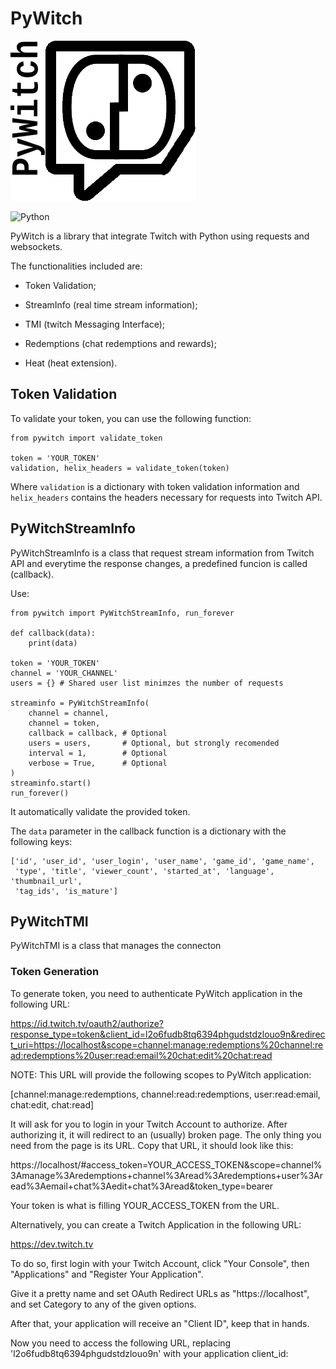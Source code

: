 # PyWitch
![pywitch_logo](logo/pywitch_logo.png)

![Python](https://img.shields.io/badge/python-3670A0?style=for-the-badge&logo=python&logoColor=ffdd54)


PyWitch is a library that integrate Twitch with Python using requests and
websockets.

The functionalities included are: 

* Token Validation;

* StreamInfo (real time stream information);

* TMI (twitch Messaging Interface);

* Redemptions (chat redemptions and rewards);

* Heat (heat extension).

## Token Validation ##

To validate your token, you can use the following function:

```
from pywitch import validate_token

token = 'YOUR_TOKEN'
validation, helix_headers = validate_token(token)
```

Where `validation` is a dictionary with token validation information and
`helix_headers` contains the headers necessary for requests into Twitch API.

## PyWitchStreamInfo ##

PyWitchStreamInfo is a class that request stream information from Twitch API
and everytime the response changes, a predefined funcion is called (callback).

Use:
```
from pywitch import PyWitchStreamInfo, run_forever

def callback(data):
    print(data)

token = 'YOUR_TOKEN'
channel = 'YOUR_CHANNEL'
users = {} # Shared user list minimzes the number of requests

streaminfo = PyWitchStreamInfo(
    channel = channel,
    channel = token,
    callback = callback, # Optional
    users = users,       # Optional, but strongly recomended
    interval = 1,        # Optional
    verbose = True,      # Optional
)
streaminfo.start()
run_forever()
```

It automatically validate the provided token. 

The `data` parameter in the callback function is a dictionary with the
following keys:
```
['id', 'user_id', 'user_login', 'user_name', 'game_id', 'game_name',
 'type', 'title', 'viewer_count', 'started_at', 'language', 'thumbnail_url',
 'tag_ids', 'is_mature']
```

## PyWitchTMI ##

PyWitchTMI is a class that manages the connecton

### Token Generation ###

To generate token, you need to authenticate PyWitch application in the
following URL:

https://id.twitch.tv/oauth2/authorize?response_type=token&client_id=l2o6fudb8tq6394phgudstdzlouo9n&redirect_uri=https://localhost&scope=channel:manage:redemptions%20channel:read:redemptions%20user:read:email%20chat:edit%20chat:read

NOTE: This URL will provide the following scopes to PyWitch application:

[channel:manage:redemptions, channel:read:redemptions, user:read:email,
chat:edit, chat:read]

It will ask for you to login in your Twitch Account to authorize. After
authorizing it, it will redirect to an (usually) broken page. The only thing
you need from the page is its URL. Copy that URL, it should look like this:

https://localhost/#access_token=YOUR_ACCESS_TOKEN&scope=channel%3Amanage%3Aredemptions+channel%3Aread%3Aredemptions+user%3Aread%3Aemail+chat%3Aedit+chat%3Aread&token_type=bearer

Your token is what is filling YOUR_ACCESS_TOKEN from the URL. 

Alternatively, you can create a Twitch Application in the
following URL:

https://dev.twitch.tv

To do so, first login with your Twitch Account, click "Your Console", then 
"Applications" and "Register Your Application".

Give it a pretty name and set OAuth Redirect URLs as "https://localhost", and
set Category to any of the given options.

After that, your application will receive an "Client ID", keep that in hands.

Now you need to access the following URL, replacing 'l2o6fudb8tq6394phgudstdzlouo9n'
with your application client_id:
